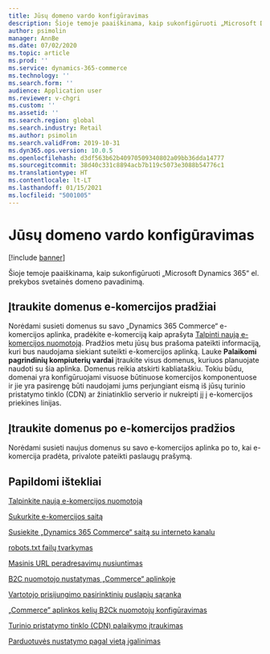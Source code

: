 ```yaml
---
title: Jūsų domeno vardo konfigūravimas
description: Šioje temoje paaiškinama, kaip sukonfigūruoti „Microsoft Dynamics 365“ el. prekybos svetainės domeno pavadinimą.
author: psimolin
manager: AnnBe
ms.date: 07/02/2020
ms.topic: article
ms.prod: ''
ms.service: dynamics-365-commerce
ms.technology: ''
ms.search.form: ''
audience: Application user
ms.reviewer: v-chgri
ms.custom: ''
ms.assetid: ''
ms.search.region: global
ms.search.industry: Retail
ms.author: psimolin
ms.search.validFrom: 2019-10-31
ms.dyn365.ops.version: 10.0.5
ms.openlocfilehash: d3df563b62b40970509340802a09bb36dda14777
ms.sourcegitcommit: 38d40c331c8894acb7b119c5073e3088b54776c1
ms.translationtype: HT
ms.contentlocale: lt-LT
ms.lasthandoff: 01/15/2021
ms.locfileid: "5001005"
---
```

# <a name="configure-your-domain-name"></a>Jūsų domeno vardo konfigūravimas


[!include [banner](includes/banner.md)]

Šioje temoje paaiškinama, kaip sukonfigūruoti „Microsoft Dynamics 365“ el. prekybos svetainės domeno pavadinimą. 

## <a name="add-domains-during-e-commerce-initialization"></a>Įtraukite domenus e-komercijos pradžiai

Norėdami susieti domenus su savo „Dynamics 365 Commerce“ e-komercijos aplinka, pradėkite e-komerciją kaip aprašyta [Talpinti naują e-komercijos nuomotoją](deploy-ecommerce-site.md). Pradžios metu jūsų bus prašoma pateikti informaciją, kuri bus naudojama siekiant suteikti e-komercijos aplinką. Lauke **Palaikomi pagrindinių kompiuterių vardai** įtraukite visus domenus, kuriuos planuojate naudoti su šia aplinka. Domenus reikia atskirti kabliataškiu. Tokiu būdu, domenai yra konfigūruojami visuose būtinuose komercijos komponentuose ir jie yra pasirengę būti naudojami jums perjungiant eismą iš jūsų turinio pristatymo tinklo (CDN) ar žiniatinklio serverio ir nukreipti jį į e-komercijos priekines linijas.

## <a name="add-domains-after-e-commerce-initialization"></a>Įtraukite domenus po e-komercijos pradžios

Norėdami susieti naujus domenus su savo e-komercijos aplinka po to, kai e-komercija pradėta, privalote pateikti paslaugų prašymą.

## <a name="additional-resources"></a>Papildomi ištekliai

[Talpinkite naują e-komercijos nuomotoją](deploy-ecommerce-site.md)

[Sukurkite e-komercijos saitą](create-ecommerce-site.md)

[Susiekite „Dynamics 365 Commerce“ saitą su interneto kanalu](associate-site-online-store.md)

[robots.txt failų tvarkymas](manage-robots-txt-files.md)

[Masinis URL peradresavimų nusiuntimas](upload-bulk-redirects.md)

[B2C nuomotojo nustatymas „Commerce“ aplinkoje](set-up-B2C-tenant.md)

[Vartotojo prisijungimo pasirinktinių puslapių sąranka](custom-pages-user-logins.md)

[„Commerce” aplinkos kelių B2Ck nuomotojų konfigūravimas](configure-multi-B2C-tenants.md)

[Turinio pristatymo tinklo (CDN) palaikymo įtraukimas](add-cdn-support.md)

[Parduotuvės nustatymo pagal vietą įgalinimas](enable-store-detection.md)
